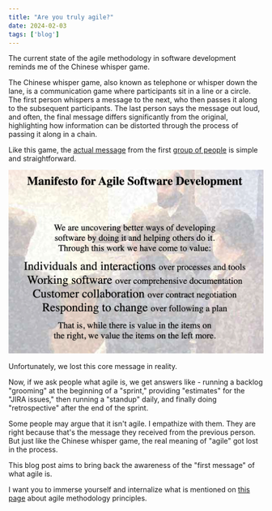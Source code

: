 ```yaml
---
title: "Are you truly agile?"
date: 2024-02-03
tags: ['blog']
---
```


The current state of the agile methodology in software development reminds me of the Chinese whisper game. 

The Chinese whisper game, also known as telephone or whisper down the lane, is a communication game where participants sit in a line or a circle. The first person whispers a message to the next, who then passes it along to the subsequent participants. The last person says the message out loud, and often, the final message differs significantly from the original, highlighting how information can be distorted through the process of passing it along in a chain. 

Like this game, the [actual message](https://agilemanifesto.org/) from the first [group of people](https://agilemanifesto.org/history.html) is simple and straightforward.

![](/assets/images/blog/agile-manifesto.png)

Unfortunately, we lost this core message in reality.

Now, if we ask people what agile is, we get answers like - running a backlog "grooming" at the beginning of a "sprint," providing "estimates" for the "JIRA issues," then running a "standup" daily, and finally doing "retrospective" after the end of the sprint.

Some people may argue that it isn't agile. I empathize with them. They are right because that's the message they received from the previous person. But just like the Chinese whisper game, the real meaning of "agile" got lost in the process.

This blog post aims to bring back the awareness of the "first message" of what agile is.

I want you to immerse yourself and internalize what is mentioned on [this page](https://agilemanifesto.org/principles.html) about agile methodology principles.